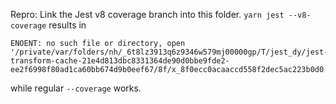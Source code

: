 Repro:
Link the Jest v8 coverage branch into this folder.
`yarn jest --v8-coverage` results in

```
ENOENT: no such file or directory, open '/private/var/folders/nh/_6t8lz3913q6z9346w579mj00000gp/T/jest_dy/jest-transform-cache-21e4d813dbc8331364de90d0bbe9fde2-ee2f6998f80ad1ca60bb674d9b0eef67/8f/x_8f0ecc0acaaccd558f2dec5ac223b0d0.map'
```

while regular `--coverage` works.
